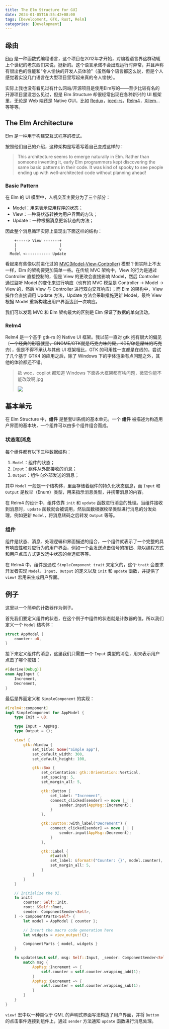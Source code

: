 ```yaml
---
title: The Elm Structure for GUI
date: 2024-01-05T16:55:42+08:00
tags: [Development, GTK, Rust, Relm]
categories: [Development]
---
```


## 缘由

[Elm](https://elm-lang.org/) 是一种函数式编程语言，这个项目在2012年才开始，对编程语言界这群动辄上个世纪的老东西们来说，挺新的。这个语言承诺不会出现运行时异常，并且声称有很出色的性能和“令人愉快的开发人员体验”（虽然每个语言都这么说，但是个人感觉着实没几门语言在大型项目里写起来真的令人愉快）。

实际上我也没有看见过有什么网站/开源项目是使用Elm写的——至少比较有名的开源项目里没怎么见过，但是 Elm Structure 却很经常出现在各种新兴的 UI 框架里，无论是 Web 端还是 Native GUI，比如 [Redux](https://redux.js.org/)，[iced-rs](https://github.com/iced-rs/iced)，[Relm4](https://github.com/Relm4/Relm4)，[Xilem](https://raphlinus.github.io/rust/gui/2022/05/07/ui-architecture.html)...等等等。

## The Elm Architecture

Elm 是一种用于构建交互式程序的模式。

按照他们自己的介绍，这种架构是写着写着自己变成这样的：

> This architecture seems to emerge naturally in Elm. Rather than someone inventing it, early Elm programmers kept discovering the same basic patterns in their code. It was kind of spooky to see people ending up with well-architected code without planning ahead!

### Basic Pattern

在 Elm 的 UI 模型中，人机交互主要分为了三个部分：

- Model：用来表示应用程序的状态；
- View：一种将状态转换为用户界面的方法；
- Update：一种根据消息更新状态的方法；

因此整个消息循环实际上呈现出下面这样的结构：

```plaintext
    +-----> View -------+
    |                   |
    |                   v
  Model <----------- Update
```

看起来有些像以前进化过的 [MVC(Model-View-Controller)](https://developer.mozilla.org/en-US/docs/Glossary/MVC) 模型？但实际上不太一样，Elm 的架构要更加简单一些。在传统 MVC 架构中，View 的行为是通过 Controller 直接控制的，但是 View 的更改会直接影响 Model，然后 Controller 通过监听 Model 的变化来进行响应（也有的 MVC 模型是 Controller -> Model -> View 的，然后 View 与 Controller 进行双向交互响应）；而 Elm 的架构中，View 操作会直接调用 Update 方法，Update 方法会采取措施更新 Model，最终 View 根据 Model 重新构建出用户界面达到一次响应。

我们可以发现 MVC 和 Elm 架构最大的区别是 Elm 保证了数据的单向流动。

### Relm4

Relm4 是一个基于 gtk-rs 的 Native UI 框架。我以前一直对 gtk 抱有很大的偏见（~~一个经典的形容就是，GNOME/GTK就是巧克力味的屎，KDE/Qt是屎味的巧克力~~），但是不得不承认与其他 UI 框架相比，GTK 的可用性一直都是在线的。尝试了几个基于 GTK4 的应用之后，除了 Windows 下的字体渲染有点问题之外，其他的体验都还不错。

> 欸 woc，copilot 都知道 Windows 下面各大框架都有啥问题，微软你能不能改改啊.jpg
>
> ![](1.png)

## 基本单元

在 Elm Structure 中，**组件** 是整套UI系统的基本单元。一个 **组件** 被描述为构造用户界面的基本块，一个组件可以由多个组件组合而成。

### 状态和消息

每个组件都有以下三种数据结构：

1. `Model`：组件的状态；
2. `Input`：组件从外部接收的消息；
3. `Output`：组件向外部发送的消息；

其中 `Model` 一般是一个结构体，里面存储着组件的持久化状态信息，而 `Input` 和 `Output` 是枚举（Enum）类型，用来指示消息类型，并携带消息的内容。

在 Relm4 的设计中，组件依靠 `init` 和 `update` 函数进行消息的处理。当组件接收到消息时，`update` 函数就会被调用，然后函数根据枚举类型进行消息的分发处理，例如更新 `Model`，将消息转码之后转发 `Output` 等等。

### 组件

组件是状态、消息、处理逻辑和界面描述的组合，一个组件就表示了一个完整的具有响应性和对应行为的用户界面，例如一个会发送点击信号的按钮、能以编程方式和用户点击方式更改选中状态的单选框等等。

在 Relm4 中，组件是通过 `SimpleComponent trait` 来定义的，这个 `trait` 会要求开发者实现 `Model`、`Input`、`Output` 的定义以及 `init` 和 `update` 函数，并提供了 `view!` 宏用来生成用户界面。

## 例子

这里以一个简单的计数器作为例子。

首先我们要定义组件的状态，在这个例子中组件的状态就是计数器的值，所以我们定义一个 `Model` 结构体：

```rust
struct AppModel {
    counter: u8,
}
```

接下来定义组件的消息，这里我们只需要一个 `Input` 类型的消息，用来表示用户点击了哪个按钮：

```rust
#[derive(Debug)]
enum AppInput {
    Increment,
    Decrement,
}
```

最后是界面定义和 `SimpleComponent` 的实现：

```rust
#[relm4::component]
impl SimpleComponent for AppModel {
    type Init = u8;

    type Input = AppMsg;
    type Output = ();

    view! {
        gtk::Window {
            set_title: Some("Simple app"),
            set_default_width: 300,
            set_default_height: 100,

            gtk::Box {
                set_orientation: gtk::Orientation::Vertical,
                set_spacing: 5,
                set_margin_all: 5,

                gtk::Button {
                    set_label: "Increment",
                    connect_clicked[sender] => move |_| {
                        sender.input(AppMsg::Increment);
                    }
                },

                gtk::Button::with_label("Decrement") {
                    connect_clicked[sender] => move |_| {
                        sender.input(AppMsg::Decrement);
                    }
                },

                gtk::Label {
                    #[watch]
                    set_label: &format!("Counter: {}", model.counter),
                    set_margin_all: 5,
                }
            }
        }
    }

    // Initialize the UI.
    fn init(
        counter: Self::Init,
        root: &Self::Root,
        sender: ComponentSender<Self>,
    ) -> ComponentParts<Self> {
        let model = AppModel { counter };

        // Insert the macro code generation here
        let widgets = view_output!();

        ComponentParts { model, widgets }
    }

    fn update(&mut self, msg: Self::Input, _sender: ComponentSender<Self>) {
        match msg {
            AppMsg::Increment => {
                self.counter = self.counter.wrapping_add(1);
            }
            AppMsg::Decrement => {
                self.counter = self.counter.wrapping_sub(1);
            }
        }
    }
}
```

`view!` 宏中以一种类似于 QML 的声明式界面写法构造了用户界面，并将 `Button` 的点击事件连接到组件上，通过 `sender` 方法通知 `update` 函数进行消息处理。
